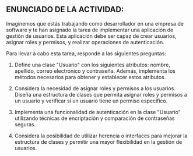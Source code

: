 ## ENUNCIADO DE LA ACTIVIDAD:

Imaginemos que estás trabajando como desarrollador en una empresa de software y te han asignado la tarea de implementar una aplicación de gestión de usuarios. Esta aplicación debe ser capaz de crear usuarios, asignar roles y permisos, y realizar operaciones de autenticación.

Para llevar a cabo esta tarea, responde a las siguientes preguntas:

1. Define una clase "Usuario" con los siguientes atributos: nombre, apellido, correo electrónico y contraseña. Además, implementa los métodos necesarios para obtener y establecer estos atributos.

2. Considera la necesidad de asignar roles y permisos a los usuarios. Diseña una estructura de clases que permita asignar roles y permisos a un usuario y verificar si un usuario tiene un permiso específico.

3. Implementa una funcionalidad de autenticación en la clase "Usuario" utilizando técnicas de encriptación y comparación de contraseñas seguras.

4. Considera la posibilidad de utilizar herencia o interfaces para mejorar la estructura de clases y permitir una mayor flexibilidad en la gestión de usuarios.
